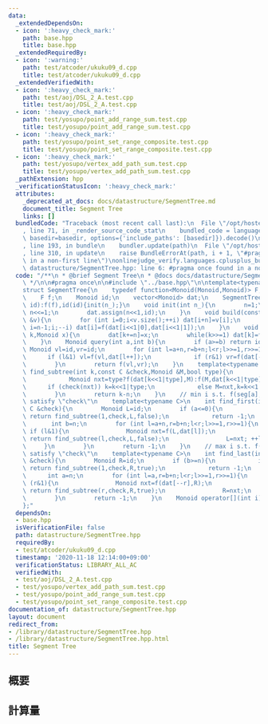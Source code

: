 ```yaml
---
data:
  _extendedDependsOn:
  - icon: ':heavy_check_mark:'
    path: base.hpp
    title: base.hpp
  _extendedRequiredBy:
  - icon: ':warning:'
    path: test/atcoder/ukuku09_d.cpp
    title: test/atcoder/ukuku09_d.cpp
  _extendedVerifiedWith:
  - icon: ':heavy_check_mark:'
    path: test/aoj/DSL_2_A.test.cpp
    title: test/aoj/DSL_2_A.test.cpp
  - icon: ':heavy_check_mark:'
    path: test/yosupo/point_add_range_sum.test.cpp
    title: test/yosupo/point_add_range_sum.test.cpp
  - icon: ':heavy_check_mark:'
    path: test/yosupo/point_set_range_composite.test.cpp
    title: test/yosupo/point_set_range_composite.test.cpp
  - icon: ':heavy_check_mark:'
    path: test/yosupo/vertex_add_path_sum.test.cpp
    title: test/yosupo/vertex_add_path_sum.test.cpp
  _pathExtension: hpp
  _verificationStatusIcon: ':heavy_check_mark:'
  attributes:
    _deprecated_at_docs: docs/datastructure/SegmentTree.md
    document_title: Segment Tree
    links: []
  bundledCode: "Traceback (most recent call last):\n  File \"/opt/hostedtoolcache/Python/3.9.0/x64/lib/python3.9/site-packages/onlinejudge_verify/documentation/build.py\"\
    , line 71, in _render_source_code_stat\n    bundled_code = language.bundle(stat.path,\
    \ basedir=basedir, options={'include_paths': [basedir]}).decode()\n  File \"/opt/hostedtoolcache/Python/3.9.0/x64/lib/python3.9/site-packages/onlinejudge_verify/languages/cplusplus.py\"\
    , line 193, in bundle\n    bundler.update(path)\n  File \"/opt/hostedtoolcache/Python/3.9.0/x64/lib/python3.9/site-packages/onlinejudge_verify/languages/cplusplus_bundle.py\"\
    , line 310, in update\n    raise BundleErrorAt(path, i + 1, \"#pragma once found\
    \ in a non-first line\")\nonlinejudge_verify.languages.cplusplus_bundle.BundleErrorAt:\
    \ datastructure/SegmentTree.hpp: line 6: #pragma once found in a non-first line\n"
  code: "/**\n * @brief Segment Tree\n * @docs docs/datastructure/SegmentTree.md\n\
    \ */\n\n#pragma once\n\n#include \"../base.hpp\"\n\ntemplate<typename Monoid>\n\
    struct SegmentTree{\n    typedef function<Monoid(Monoid,Monoid)> F;\n    int n;\n\
    \    F f;\n    Monoid id;\n    vector<Monoid> dat;\n    SegmentTree(int n_,F f,Monoid\
    \ id):f(f),id(id){init(n_);}\n    void init(int n_){\n        n=1;\n        while(n<n_)\
    \ n<<=1;\n        dat.assign(n<<1,id);\n    }\n    void build(const vector<Monoid>\
    \ &v){\n        for (int i=0;i<v.size();++i) dat[i+n]=v[i];\n        for (int\
    \ i=n-1;i;--i) dat[i]=f(dat[i<<1|0],dat[i<<1|1]);\n    }\n    void update(int\
    \ k,Monoid x){\n        dat[k+=n]=x;\n        while(k>>=1) dat[k]=f(dat[k<<1|0],dat[k<<1|1]);\n\
    \    }\n    Monoid query(int a,int b){\n        if (a>=b) return id;\n       \
    \ Monoid vl=id,vr=id;\n        for (int l=a+n,r=b+n;l<r;l>>=1,r>>=1){\n      \
    \      if (l&1) vl=f(vl,dat[l++]);\n            if (r&1) vr=f(dat[--r],vr);\n\
    \        }\n        return f(vl,vr);\n    }\n    template<typename C>\n    int\
    \ find_subtree(int k,const C &check,Monoid &M,bool type){\n        while(k<n){\n\
    \            Monoid nxt=type?f(dat[k<<1|type],M):f(M,dat[k<<1|type]);\n      \
    \      if (check(nxt)) k=k<<1|type;\n            else M=nxt,k=k<<1|(type^1);\n\
    \        }\n        return k-n;\n    }\n    // min i s.t. f(seg[a],seg[a+1],...,seg[i])\
    \ satisfy \"check\"\n    template<typename C>\n    int find_first(int a,const\
    \ C &check){\n        Monoid L=id;\n        if (a<=0){\n            if (check(f(L,dat[1])))\
    \ return find_subtree(1,check,L,false);\n            return -1;\n        }\n \
    \       int b=n;\n        for (int l=a+n,r=b+n;l<r;l>>=1,r>>=1){\n           \
    \ if (l&1){\n                Monoid nxt=f(L,dat[l]);\n                if (check(nxt))\
    \ return find_subtree(l,check,L,false);\n                L=nxt; ++l;\n       \
    \     }\n        }\n        return -1;\n    }\n    // max i s.t. f(seg[i],...,seg[b-2],seg[b-1])\
    \ satisfy \"check\"\n    template<typename C>\n    int find_last(int b,const C\
    \ &check){\n        Monoid R=id;\n        if (b>=n){\n            if (check(f(dat[1],R)))\
    \ return find_subtree(1,check,R,true);\n            return -1;\n        }\n  \
    \      int a=n;\n        for (int l=a,r=b+n;l<r;l>>=1,r>>=1){\n            if\
    \ (r&1){\n                Monoid nxt=f(dat[--r],R);\n                if (check(nxt))\
    \ return find_subtree(r,check,R,true);\n                R=nxt;\n            }\n\
    \        }\n        return -1;\n    }\n    Monoid operator[](int i){return dat[i+n];}\n\
    };"
  dependsOn:
  - base.hpp
  isVerificationFile: false
  path: datastructure/SegmentTree.hpp
  requiredBy:
  - test/atcoder/ukuku09_d.cpp
  timestamp: '2020-11-18 12:14:00+09:00'
  verificationStatus: LIBRARY_ALL_AC
  verifiedWith:
  - test/aoj/DSL_2_A.test.cpp
  - test/yosupo/vertex_add_path_sum.test.cpp
  - test/yosupo/point_add_range_sum.test.cpp
  - test/yosupo/point_set_range_composite.test.cpp
documentation_of: datastructure/SegmentTree.hpp
layout: document
redirect_from:
- /library/datastructure/SegmentTree.hpp
- /library/datastructure/SegmentTree.hpp.html
title: Segment Tree
---
```

## 概要

## 計算量